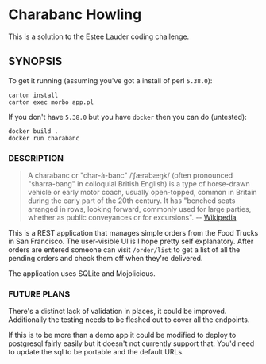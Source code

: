 # Charabanc Howling

This is a solution to the Estee Lauder coding challenge.

## SYNOPSIS

To get it running (assuming you've got a install of perl `5.38.0`):

```
carton install
carton exec morbo app.pl
```

If you don't have `5.38.0` but you have `docker` then you can do (untested):

```
docker build .
docker run charabanc
```

### DESCRIPTION

> A charabanc or "char-à-banc" /ˈʃærəbæŋk/ (often pronounced "sharra-bang"
> in colloquial British English) is a type of horse-drawn vehicle or early motor
> coach, usually open-topped, common in Britain during the early part of the 20th
> century. It has "benched seats arranged in rows, looking forward, commonly used
> for large parties, whether as public conveyances or for excursions".
> -- [Wikipedia](https://en.wikipedia.org/wiki/Charabanc)

This is a REST application that manages simple orders from the Food Trucks in
San Francisco. The user-visible UI is I hope pretty self explanatory. After
orders are entered someone can visit `/order/list` to get a list of all the
pending orders and check them off when they're delivered.

The application uses SQLite and Mojolicious.

### FUTURE PLANS

There's a distinct lack of validation in places, it could be improved.
Additionally the testing needs to be fleshed out to cover all the endpoints.

If this is to be more than a demo app it could be modified to deploy to
postgresql fairly easily but it doesn't not currently support that. You'd need
to update the sql to be portable and the default URLs.
